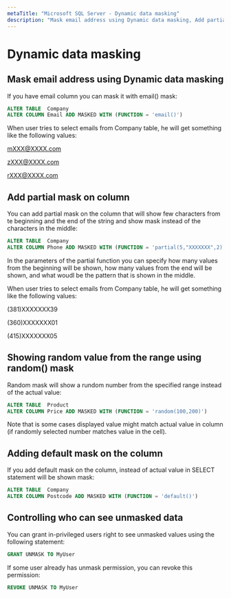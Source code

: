 ```yaml
---
metaTitle: "Microsoft SQL Server - Dynamic data masking"
description: "Mask email address using Dynamic data masking, Add partial mask on column, Showing random value from the range using random() mask, Adding default mask on the column, Controlling who can see unmasked data"
---
```


# Dynamic data masking



## Mask email address using Dynamic data masking


If you have email column you can mask it with email() mask:

```sql
ALTER TABLE  Company
ALTER COLUMN Email ADD MASKED WITH (FUNCTION = 'email()')

```

When user tries to select emails from Company table, he will get something like the following values:

mXXX@XXXX.com

zXXX@XXXX.com

rXXX@XXXX.com



## Add partial mask on column


You can add partial mask on the column that will show few characters from te beginning and the end of the string and show mask instead of the characters in the middle:

```sql
ALTER TABLE  Company
ALTER COLUMN Phone ADD MASKED WITH (FUNCTION = 'partial(5,"XXXXXXX",2)')

```

In the parameters of the partial function you can specify how many values from the beginning will be shown, how many values from the end will be shown, and what woudl be the pattern that is shown in the middle.

When user tries to select emails from Company table, he will get something like the following values:

(381)XXXXXXX39

(360)XXXXXXX01

(415)XXXXXXX05



## Showing random value from the range using random() mask


Random mask will show a rundom number from the specified range instead of the actual value:

```sql
ALTER TABLE  Product
ALTER COLUMN Price ADD MASKED WITH (FUNCTION = 'random(100,200)')

```

Note that is some cases displayed value might match actual value in column (if randomly selected number matches value in the cell).



## Adding default mask on the column


If you add default mask on the column, instead of actual value in SELECT statement will be shown mask:

```sql
ALTER TABLE  Company
ALTER COLUMN Postcode ADD MASKED WITH (FUNCTION = 'default()')

```



## Controlling who can see unmasked data


You can grant in-privileged users right to see unmasked values using the following statement:

```sql
GRANT UNMASK TO MyUser

```

If some user already has unmask permission, you can revoke this permission:

```sql
REVOKE UNMASK TO MyUser

```

